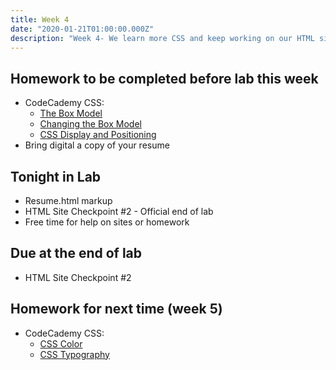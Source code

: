 ```yaml
---
title: Week 4
date: "2020-01-21T01:00:00.000Z"
description: "Week 4- We learn more CSS and keep working on our HTML sites"
---
```


## Homework to be completed before lab this week

* CodeCademy CSS:
    * <a href="https://www.codecademy.com/courses/learn-css/lessons/box-model-intro/exercises/box-model-intro" target="_blank">The Box Model</a>
    * <a href="https://www.codecademy.com/courses/learn-css/lessons/box-model-new/exercises/change-model" target="_blank">Changing the Box Model</a>
    * <a href="https://www.codecademy.com/courses/learn-css/lessons/css-display-positioning/exercises/html-flow" target="_blank">CSS Display and Positioning</a>
* Bring digital a copy of your resume
    
## Tonight in Lab

* Resume.html markup
* HTML Site Checkpoint #2 - Official end of lab
* Free time for help on sites or homework

## Due at the end of lab

* HTML Site Checkpoint #2

## Homework for next time (week 5)

* CodeCademy CSS:
    * <a href="https://www.codecademy.com/courses/learn-css/lessons/color/exercises/what-is-color" target="_blank">CSS Color</a>
    * <a href="https://www.codecademy.com/courses/learn-css/lessons/css-typography/exercises/typography" target="_blank">CSS Typography</a>